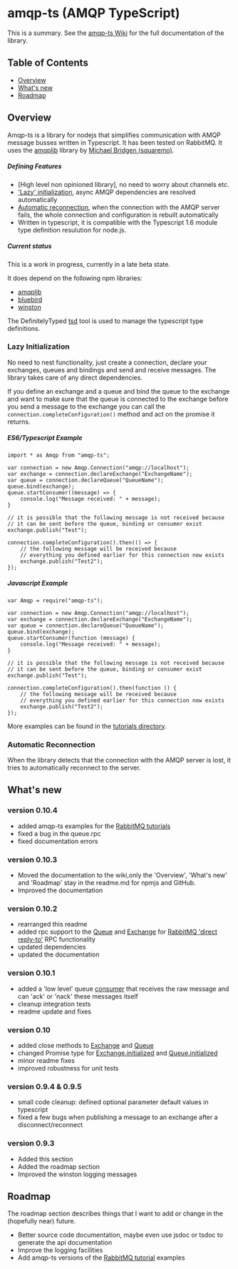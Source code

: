 amqp-ts (AMQP TypeScript)
=========================

This is a summary. See the [amqp-ts Wiki](https://github.com/abreits/amqp-ts/wiki) for the full documentation of the library.

## Table of Contents

- [Overview](#overview)
- [What's new](#whatsnew)
- [Roadmap](#roadmap)


Overview    <a name="overview"></a>
--------

Amqp-ts is a library for nodejs that simplifies communication with AMQP message busses written in Typescript. It has been tested on RabbitMQ. It uses the [amqplib](http://www.squaremobius.net/amqp.node/) library by [Michael Bridgen (squaremo)](https://github.com/squaremo).

##### Defining Features

- [High level non opinioned library], no need to worry about channels etc.
- ['Lazy' initialization](#initialization), async AMQP dependencies are resolved automatically
- [Automatic reconnection](#reconnect), when the connection with the AMQP server fails, the whole connection and configuration is rebuilt automatically
- Written in typescript, it is compatible with the Typescript 1.6 module type definition resulution for node.js.

##### Current status

This is a work in progress, currently in a late beta state.

It does depend on the following npm libraries:
- [amqplib](http://www.squaremobius.net/amqp.node/)
- [bluebird](https://github.com/petkaantonov/bluebird)
- [winston](https://github.com/winstonjs/winston)

The DefinitelyTyped [tsd](http://definitelytyped.org/tsd) tool is used to manage the typescript type definitions.

### Lazy Initialization    <a name="initialization"></a>

No need to nest functionality, just create a connection, declare your exchanges, queues and
bindings and send and receive messages. The library takes care of any direct dependencies.

If you define an exchange and a queue and bind the queue to the exchange and want to make
sure that the queue is connected to the exchange before you send a message to the exchange you can call the `connection.completeConfiguration()` method and act on the promise it returns.

##### ES6/Typescript Example

    import * as Amqp from "amqp-ts";

    var connection = new Amqp.Connection("amqp://localhost");
    var exchange = connection.declareExchange("ExchangeName");
    var queue = connection.declareQueue("QueueName");
    queue.bind(exchange);
    queue.startConsumer((message) => {
        console.log("Message received: " + message);
    }

    // it is possible that the following message is not received because
    // it can be sent before the queue, binding or consumer exist
    exchange.publish("Test");

    connection.completeConfiguration().then(() => {
        // the following message will be received because
        // everything you defined earlier for this connection now exists
        exchange.publish("Test2");
    });

##### Javascript Example

    var Amqp = require("amqp-ts");

    var connection = new Amqp.Connection("amqp://localhost");
    var exchange = connection.declareExchange("ExchangeName");
    var queue = connection.declareQueue("QueueName");
    queue.bind(exchange);
    queue.startConsumer(function (message) {
        console.log("Message received: " + message);
    }

    // it is possible that the following message is not received because
    // it can be sent before the queue, binding or consumer exist
    exchange.publish("Test");

    connection.completeConfiguration().then(function () {
        // the following message will be received because
        // everything you defined earlier for this connection now exists
        exchange.publish("Test2");
    });

More examples can be found in the [tutorials directory](https://github.com/abreits/amqp-ts/tree/master/tutorials).


### Automatic Reconnection    <a name="reconnect"></a>

When the library detects that the connection with the AMQP server is lost, it tries to automatically reconnect to the server.


What's new    <a name="whatsnew"></a>
----------
### version 0.10.4
 - added amqp-ts examples for the [RabbitMQ tutorials](https://www.rabbitmq.com/getstarted.html)
 - fixed a bug in the queue.rpc
 - fixed documentation errors

### version 0.10.3
 - Moved the documentation to the wiki,only the 'Overview', 'What's new' and 'Roadmap' stay in the readme.md for npmjs and GitHub.
 - Improved the documentation

### version 0.10.2

 - rearranged this readme
 - added rpc support to the [Queue](#queue_rpc) and [Exchange](#exchange_rpc) for [RabbitMQ 'direct reply-to'](https://www.rabbitmq.com/direct-reply-to.html) RPC functionality
 - updated dependencies
 - updated the documentation


### version 0.10.1

 - added a 'low level' queue [consumer](#queue_startConsumer) that receives the raw message and can 'ack' or 'nack' these messages itself
 - cleanup integration tests
 - readme update and fixes

### version 0.10

 - added close methods to [Exchange](#api) and [Queue](#api)
 - changed Promise type for [Exchange.initialized](#exchange_initialized) and [Queue.initialized](#queue_initialized)
 - minor readme fixes
 - improved robustness for unit tests

### version 0.9.4 & 0.9.5

 - small code cleanup: defined optional parameter default values in typescript
 - fixed a few bugs when publishing a message to an exchange after a disconnect/reconnect

### version 0.9.3

 - Added this section
 - Added the roadmap section
 - Improved the winston logging messages



Roadmap    <a name="roadmap"></a>
-------

The roadmap section describes things that I want to add or change in the (hopefully near) future.

 - Better source code documentation, maybe even use jsdoc or tsdoc to generate the api documentation
 - Improve the logging facilities
 - Add amqp-ts versions of the [RabbitMQ tutorial](https://www.rabbitmq.com/getstarted.html) examples
